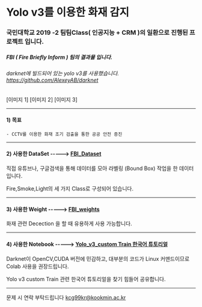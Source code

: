 # Yolo v3를 이용한 화재 감지 
### 국민대학교 2019 -2 팀팀Class( 인공지능 + CRM )의 일환으로 진행된 프로젝트 입니다. 
##### FBI ( Fire Briefly Inform ) 팀의 결과물 입니다.
###### darknet에 빌드되어 있는 yolo v3를 사용했습니다. https://github.com/AlexeyAB/darknet 
[이미지 1]
[이미지 2]
[이미지 3]

______ 
    
#### 1) 목표
    - CCTV를 이용한 화재 조기 검출을 통한 공공 안전 증진
___  
#### 2) 사용한 DataSet -----> [FBI_Dataset](https://drive.google.com/file/d/1bT6jGRyNnqoaQTD5v4mcEDshRB2NkBQY/view?usp=sharing)
      
   직접 유튜브나, 구글검색을 통해 데이터를 모아 라벨링 (Bound Box) 작업을 한 데이터 입니다.    
     
   Fire,Smoke,Light의 세 가지 Class로 구성되어 있습니다.
____   
#### 3) 사용한 Weight -----> [FBI_weights](https://drive.google.com/file/d/10stsLIqEkM5b8nl2bIHceB7SDD4_iBcQ/view?usp=sharing)
  
  화재 관련 Decection 을 할 때 유용하게 사용 가능합니다.
____  
#### 4) 사용한 Notebook -----> [Yolo_v3_custom Train 한국어 튜토리얼](https://colab.research.google.com/drive/14QiNQNBXXcsViFZ6MEhFSLQ62GZmMivR)
    
  Darknet이 OpenCV,CUDA 버전에 민감하고, 대부분의 코드가 Linux 커맨드이므로 Colab 사용을 권장드립니다.  
    
  Yolo v3 custom Train 관련 한국어 튜토리얼을 찾기 힘들어 공유합니다.
____  
  

문제 시 연락 부탁드립니다
kcg99kr@kookmin.ac.kr
